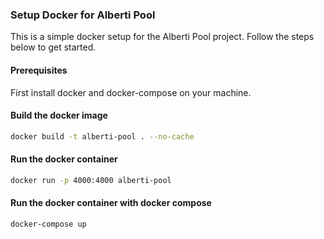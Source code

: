 ### Setup Docker for Alberti Pool

This is a simple docker setup for the Alberti Pool project. Follow the steps below to get started.

#### Prerequisites

First install docker and docker-compose on your machine.

#### Build the docker image

```bash
docker build -t alberti-pool . --no-cache
```

#### Run the docker container

```bash
docker run -p 4000:4000 alberti-pool
```

#### Run the docker container with docker compose

```bash
docker-compose up
```
